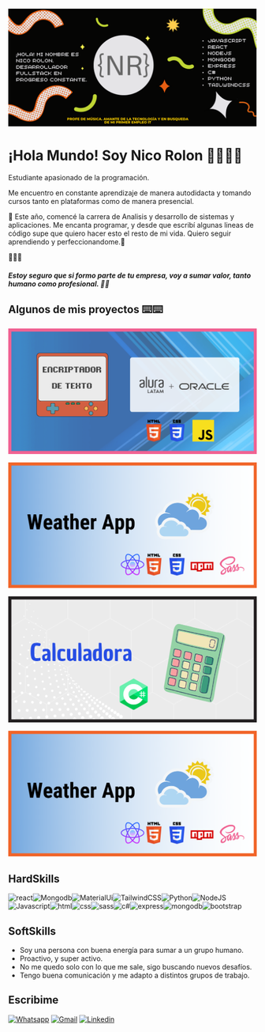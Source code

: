 ![PortfolioPortada](/PortadaGithub.png)

# ¡Hola Mundo! Soy Nico Rolon 🏃‍♀️🏃‍♀️


Estudiante apasionado de la programación. 


Me encuentro en constante aprendizaje de manera autodidacta y tomando cursos tanto en plataformas como de manera presencial.

💎 Este año, comencé la carrera de Analisis y desarrollo de sistemas y aplicaciones. 
Me encanta programar, y desde que escribí algunas lineas de código supe que quiero hacer esto el resto de mi vida. 
Quiero seguir aprendiendo y perfeccionandome.💎



🏃🏃🏃


##### Estoy seguro que si formo parte de tu empresa, voy a sumar valor, tanto humano como profesional. 🦹‍♂️

## Algunos de mis proyectos ⌨️⌨️

[![Encriptador](https://raw.githubusercontent.com/Nico9934/encriptadorAlura/master/src/assets/Encriptador.png)](https://github.com/Nico9934/encriptadorAlura)

[![Ecommerce](https://raw.githubusercontent.com/Nico9934/weatherApp/main/Weather%20App.png)](https://github.com/Nico9934/ecommerce-bienfrio)

[![Calculadora](https://raw.githubusercontent.com/Nico9934/CalculadoraConsola/master/CalculadoraConsola/Calculadora.png)](https://github.com/Nico9934/CalculadoraConsola)

[![WeatherApp](https://raw.githubusercontent.com/Nico9934/weatherApp/main/Weather%20App.png)](https://github.com/Nico9934/weatherApp)


## HardSkills

![react](https://img.shields.io/badge/React-20232A?style=for-the-badge&logo=react&logoColor=61DAFB)![Mongodb](https://img.shields.io/badge/MongoDB-4EA94B?style=for-the-badge&logo=mongodb&logoColor=white)![MaterialUi](https://img.shields.io/badge/Material--UI-0081CB?style=for-the-badge&logo=material-ui&logoColor=white)![TailwindCSS](https://img.shields.io/badge/Tailwind_CSS-38B2AC?style=for-the-badge&logo=tailwind-css&logoColor=white)![Python](https://img.shields.io/badge/Python-3776AB?style=for-the-badge&logo=python&logoColor=white)![NodeJS](https://img.shields.io/badge/Node.js-43853D?style=for-the-badge&logo=node.js&logoColor=white)![Javascript](https://img.shields.io/badge/JavaScript-F7DF1E?style=for-the-badge&logo=javascript&logoColor=black)![html](https://img.shields.io/badge/HTML5-E34F26?style=for-the-badge&logo=html5&logoColor=white)![css](https://img.shields.io/badge/CSS3-1572B6?style=for-the-badge&logo=css3&logoColor=white)![sass](https://img.shields.io/badge/Sass-CC6699?style=for-the-badge&logo=sass&logoColor=white)![c#](https://img.shields.io/badge/C%23-239120?style=for-the-badge&logo=c-sharp&logoColor=white)![express](https://img.shields.io/badge/Express.js-404D59?style=for-the-badge)![mongodb](https://img.shields.io/badge/MongoDB-4EA94B?style=for-the-badge&logo=mongodb&logoColor=white)![bootstrap](https://img.shields.io/badge/Bootstrap-563D7C?style=for-the-badge&logo=bootstrap&logoColor=white)


## SoftSkills
- Soy una persona con buena energía para sumar a un grupo humano.
- Proactivo, y super activo.
- No me quedo solo con lo que me sale, sigo buscando nuevos desafíos.
- Tengo buena comunicación y me adapto a distintos grupos de trabajo. 

## Escribime

[![Whatsapp](https://img.shields.io/badge/WhatsApp-25D366?style=for-the-badge&logo=whatsapp&logoColor=white)](https://api.whatsapp.com/send?phone=%2B541166809127&text=%C2%A1Hola%21+Soy+Nico+Rolon.+Desarrollador+FullStack.+%C2%A1Dejame+un+mensaje+y+cuando+me+libero+te+contesto%21)
[![Gmail](https://img.shields.io/badge/Gmail-D14836?style=for-the-badge&logo=gmail&logoColor=white)](nico9934@gmail.com)
[![Linkedin](https://img.shields.io/badge/LinkedIn-0077B5?style=for-the-badge&logo=linkedin&logoColor=white)](https://www.linkedin.com/in/nicolas-rolon/)
